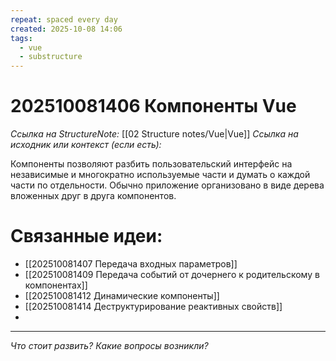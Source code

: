 ```yaml
---
repeat: spaced every day
created: 2025-10-08 14:06
tags:
  - vue
  - substructure
---
```

# 202510081406 Компоненты Vue

*Ссылка на StructureNote:* [[02 Structure notes/Vue|Vue]]
*Ссылка на исходник или контекст (если есть):*

Компоненты позволяют разбить пользовательский интерфейс на независимые и многократно используемые части и думать о каждой части по отдельности. Обычно приложение организовано в виде дерева вложенных друг в друга компонентов.

# Связанные идеи:

* [[202510081407 Передача входных параметров]]
* [[202510081409 Передача событий от дочернего к родительскому в компонентах]]
* [[202510081412 Динамические компоненты]]
* [[202510081414 Деструктурирование реактивных свойств]]
* 

---

*Что стоит развить? Какие вопросы возникли?*
